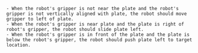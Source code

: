 
    - When the robot's gripper is not near the plate and the robot's gripper is not vertically aligned with plate, the robot should move gripper to left of plate.
    - When the robot's gripper is near plate and the plate is right of robot's gripper, the robot should slide plate left.
    - When the robot's gripper is in front of the plate and the plate is below the robot's gripper, the robot should push plate left to target location.
